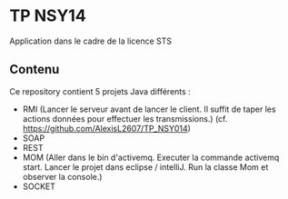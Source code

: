 # TP NSY14
Application dans le cadre de la licence STS
## Contenu
Ce repository contient 5 projets Java différents :
- RMI (Lancer le serveur avant de lancer le client. Il suffit de taper les actions données pour effectuer les transmissions.)
(cf. https://github.com/AlexisL2607/TP_NSY014)
- SOAP
- REST
- MOM (Aller dans le bin d'activemq. Executer la commande activemq start. Lancer le projet dans eclipse / intelliJ. Run la classe Mom et observer la console.)
- SOCKET

